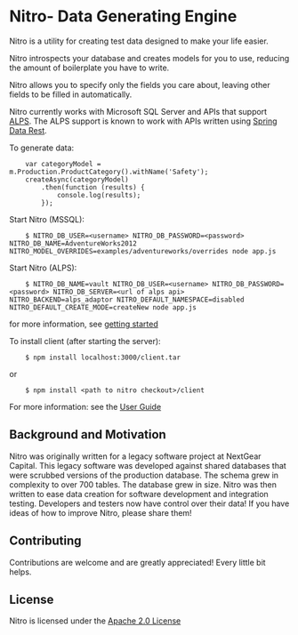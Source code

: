 # Nitro-  Data Generating Engine

Nitro is a utility for creating test data designed to make your life easier.

Nitro introspects your database and creates models for you to use, reducing the amount of boilerplate you have to write.

Nitro allows you to specify only the fields you care about, leaving other fields to be filled in automatically.

Nitro currently works with Microsoft SQL Server and APIs that support [ALPS](http://alps.io/spec/).  The ALPS support is known to work with APIs written using [Spring Data Rest](http://projects.spring.io/spring-data-rest/).

To generate data:

        var categoryModel = m.Production.ProductCategory().withName('Safety');
        createAsync(categoryModel)
            .then(function (results) {
                console.log(results);
            });

Start Nitro (MSSQL):

        $ NITRO_DB_USER=<username> NITRO_DB_PASSWORD=<password> NITRO_DB_NAME=AdventureWorks2012 NITRO_MODEL_OVERRIDES=examples/adventureworks/overrides node app.js

Start Nitro (ALPS):

        $ NITRO_DB_NAME=vault NITRO_DB_USER=<username> NITRO_DB_PASSWORD=<password> NITRO_DB_SERVER=<url of alps api> NITRO_BACKEND=alps_adaptor NITRO_DEFAULT_NAMESPACE=disabled NITRO_DEFAULT_CREATE_MODE=createNew node app.js

for more information, see [getting started](docs/getting_started.md)

To install client (after starting the server):


        $ npm install localhost:3000/client.tar

or

        $ npm install <path to nitro checkout>/client


For more information: see the [User Guide](docs/intro.md)

## Background and Motivation

Nitro was originally written for a legacy software project at NextGear Capital.  This legacy software was developed against shared databases that were scrubbed versions of the production database.  The schema grew in complexity to over 700 tables.  The database grew in size.  Nitro was then written to ease data creation for software development and integration testing.  Developers and testers now have control over their data!  If you have ideas of how to improve Nitro, please share them!

## Contributing

Contributions are welcome and are greatly appreciated! Every little bit helps.

## License

Nitro is licensed under the [Apache 2.0 License](license.md)
